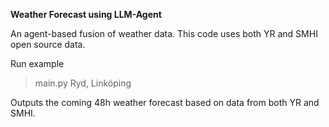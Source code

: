 **Weather Forecast using LLM-Agent**

An agent-based fusion of weather data. This code uses both YR and SMHI open source data.

Run example
> main.py
> Ryd, Linköping

Outputs the coming 48h weather forecast based on data from both YR and SMHI.
